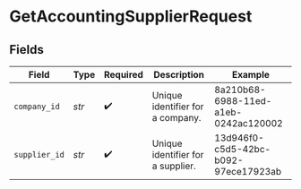 # GetAccountingSupplierRequest


## Fields

| Field                                | Type                                 | Required                             | Description                          | Example                              |
| ------------------------------------ | ------------------------------------ | ------------------------------------ | ------------------------------------ | ------------------------------------ |
| `company_id`                         | *str*                                | :heavy_check_mark:                   | Unique identifier for a company.     | 8a210b68-6988-11ed-a1eb-0242ac120002 |
| `supplier_id`                        | *str*                                | :heavy_check_mark:                   | Unique identifier for a supplier.    | 13d946f0-c5d5-42bc-b092-97ece17923ab |